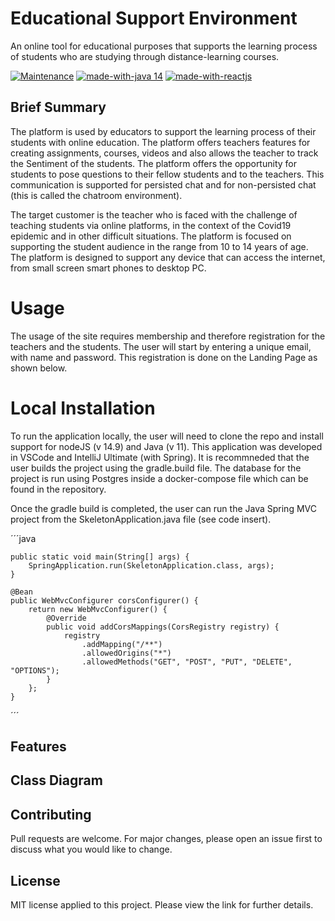 # Educational Support Environment 

An online tool for educational purposes that supports the learning process of students who are studying through distance-learning courses.


[![Maintenance](https://img.shields.io/badge/Maintained%3F-yes-green.svg)](https://GitHub.com/Naereen/StrapDown.js/graphs/commit-activity)
[![made-with-java 14](https://img.shields.io/badge/Made%20with-Java-1f425f.svg)](https://www.java.com/en/)
[![made-with-reactjs](https://img.shields.io/badge/Made%20with-reactjs-1f425f.svg)](https://reactjs.org/)

## Brief Summary

The platform is used by educators to support the learning process of their students with online education. The platform offers teachers features for creating assignments, courses, videos and also allows the teacher to track the Sentiment of the students. The platform offers the opportunity for students to pose questions to their fellow students and to the teachers. This communication is supported for persisted chat and for non-persisted chat (this is called the chatroom environment). 

The target customer is the teacher who is faced with the challenge of teaching students via online platforms, in the context of the Covid19 epidemic and in other difficult situations. The platform is focused on supporting the student audience in the range from 10 to 14 years of age. The platform is designed to support any device that can access the internet, from small screen smart phones to desktop PC.


# Usage

The usage of the site requires membership and therefore registration for the teachers and the students. The user will start by entering a unique email, with name and password. This registration is done on the Landing Page as shown below.


# Local Installation

To run the application locally, the user will need to clone the repo and install support for nodeJS (v 14.9) and Java (v 11). This application was developed in VSCode and IntelliJ Ultimate (with Spring). It is recommneded that the user builds the project using the gradle.build file. The database for the project is run using Postgres inside a docker-compose file which can be found in the repository. 

Once the gradle build is completed, the user can run the Java Spring MVC project from the SkeletonApplication.java file (see code insert).


´´´java

	public static void main(String[] args) {
		SpringApplication.run(SkeletonApplication.class, args);
	}

	@Bean
	public WebMvcConfigurer corsConfigurer() {
		return new WebMvcConfigurer() {
			@Override
			public void addCorsMappings(CorsRegistry registry) {
				registry
					.addMapping("/**")
					.allowedOrigins("*")
					.allowedMethods("GET", "POST", "PUT", "DELETE", "OPTIONS");
			}
		};
	}
´´´


## Features



## Class Diagram



## Contributing

Pull requests are welcome. For major changes, please open an issue first to discuss what you would like to change.

## License

MIT license applied to this project. Please view the link for further details.
